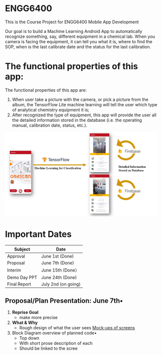# ENGG6400
This is the Course Project for ENGG6400 Mobile App Development

Our goal is to build a Machine Learning Android App to automatically recognize something, say, different equipment in a chemical lab. When you camera is facing the equipment, it  can tell you what it is, where to find the SOP, when is the last calibrate date and the status for the last calibration.


# The functional properties of this app:
The functional properties of this app are:
1.	When user take a picture with the camera, or pick a picture from the album, the TensorFlow Lite machine learning will tell the user which type of analytical chemistry equipment it is;
2.	After recognized the type of equipment, this app will provide the user all the detailed information stored in the database (i.e. the operating manual, calibration date, status, etc.). 
<img src="https://github.com/y5mei/Saved-Pictures/blob/master/android%20app.JPG" style="zoom:50%;"/>

# Important Dates
Subject|Date
------------ | -------------
Approval|June 1st (Done)
Proposal|June 7th (Done)
Interim |June 15th (Done）
Demo Day PPT |June 24th (Done)
Final Report| July 2nd (on going)

## Proposal/Plan Presentation: June 7th•
1. **Reprise Goal**
    - make more precise
3. **What & Why**
    - Rough design of what the user sees [Mock-ups of screens](https://moqups.com)
5. Block Diagram overview of planned code•
    - Top down
    - With short prose description of each
    - Should be linked to the scree
